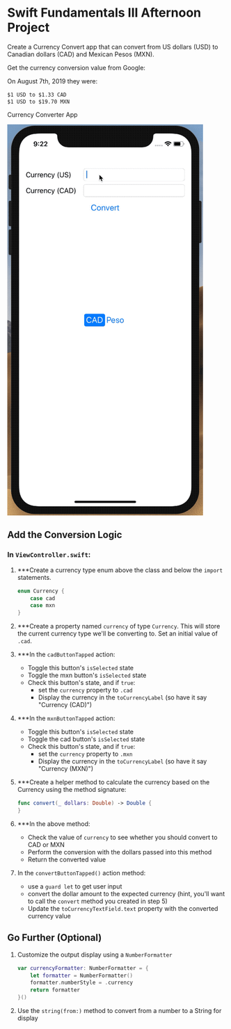 # Swift Fundamentals III Afternoon Project

Create a Currency Convert app that can convert from US dollars (USD) to Canadian dollars (CAD) and Mexican Pesos (MXN).

Get the currency conversion value from Google:

On August 7th, 2019 they were:

	$1 USD to $1.33 CAD
	$1 USD to $19.70 MXN

Currency Converter App

![Currency App Converter](images/CurrencyConverter.gif)

## Add the Conversion Logic

### In `ViewController.swift`:

1. ***Create a currency type enum above the class and below the `import` statements.

	```swift
	enum Currency {
	    case cad
	    case mxn
	}
	```

2. ***Create a property named `currency` of type `Currency`. This will store the current currency type we'll be converting to. Set an initial value of `.cad`.
3. ***In the `cadButtonTapped` action:
    * Toggle this button's `isSelected` state
    * Toggle the mxn button's `isSelected` state
    * Check this button's state, and if `true`:
        * set the `currency` property to `.cad`
        * Display the currency in the `toCurrencyLabel` (so have it say "Currency (CAD)")
4. ***In the `mxnButtonTapped` action:
    * Toggle this button's `isSelected` state
    * Toggle the cad button's `isSelected` state
    * Check this button's state, and if `true`:
       * set the `currency` property to `.mxn`
       * Display the currency in the `toCurrencyLabel` (so have it say "Currency (MXN)")
5. ***Create a helper method to calculate the currency based on the Currency using the method signature:
	```swift
	func convert(_ dollars: Double) -> Double {
	}
	```
6. ***In the above method:
    * Check the value of `currency` to see whether you should convert to CAD or MXN
    * Perform the conversion with the dollars passed into this method
    * Return the converted value
7. In the `convertButtonTapped()` action method:
    * use a `guard let` to get user input
    * convert the dollar amount to the expected currency (hint, you'll want to call the `convert` method you created in step 5)
    * Update the `toCurrencyTextField.text` property with the converted currency value

## Go Further (Optional)

1. Customize the output display using a `NumberFormatter`

	```swift
	var currencyFormatter: NumberFormatter = {
	    let formatter = NumberFormatter()
	    formatter.numberStyle = .currency
	    return formatter
	}()
	```

2. Use the `string(from:)` method to convert from a number to a String for display

